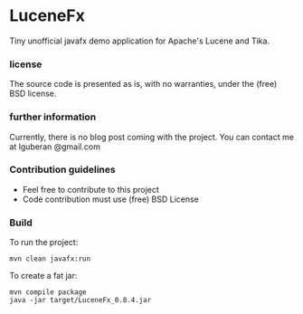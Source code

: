 # LuceneFx

Tiny unofficial javafx demo application for Apache's Lucene and Tika.

### license ###

The source code is presented as is, with no warranties, under the (free) BSD license.

### further information ###

Currently, there is no blog post coming with the project. You can contact me at lguberan @gmail.com

### Contribution guidelines ###

* Feel free to contribute to this project
* Code contribution must use (free) BSD License

### Build

To run the project:

    mvn clean javafx:run

To create a fat jar:

    mvn compile package
    java -jar target/LuceneFx_0.8.4.jar

